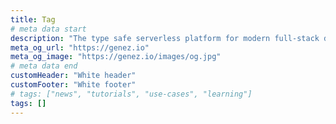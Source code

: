 ```yaml
---
title: Tag
# meta data start
description: "The type safe serverless platform for modern full-stack developers Everything you need to build apps that scale up to millions of users."
meta_og_url: "https://genez.io"
meta_og_image: "https://genez.io/images/og.jpg"
# meta data end
customHeader: "White header"
customFooter: "White footer"
# tags: ["news", "tutorials", "use-cases", "learning"]
tags: []
---
```

